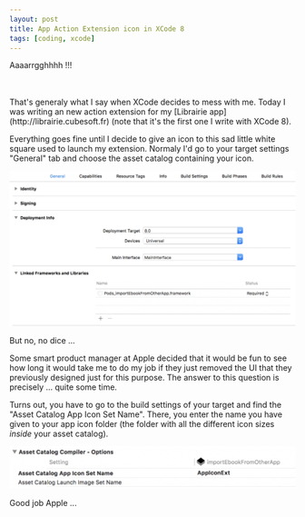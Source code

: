 ```yaml
---
layout: post
title: App Action Extension icon in XCode 8
tags: [coding, xcode]
---
```


Aaaarrgghhhh !!!

<br>
<br>
That's generaly what I say when XCode decides to mess with me. Today I was writing an new action extension for my [Librairie app](http://librairie.cubesoft.fr) (note that it's the first one I write with XCode 8).

Everything goes fine until I decide to give an icon to this sad little white square used to launch my extension. Normaly I'd go to your target settings "General" tab and choose the asset catalog containing your icon.

![General tab](/assets/images/2016-09-29-app-extention-icon-xcode-8/general-tab.png)

But no, no dice ...

Some smart product manager at Apple decided that it would be fun to see how long it would take me to do my job if they just removed the UI that they previously designed just for this purpose. The answer to this question is precisely ... quite some time.

Turns out, you have to go to the build settings of your target and find the "Asset Catalog App Icon Set Name". There, you enter the name you have given to your app icon folder (the folder with all the different icon sizes *inside* your asset catalog). 

![Build settings](/assets/images/2016-09-29-app-extention-icon-xcode-8/build-settings.png)

Good job Apple ...